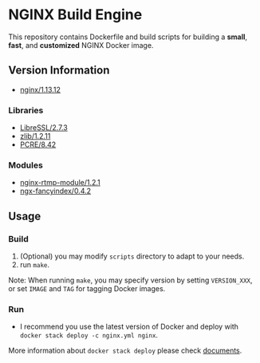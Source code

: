 # NGINX Build Engine

This repository contains Dockerfile and build scripts for building a **small**, **fast**, and **customized** NGINX Docker image.

## Version Information

* [nginx/1.13.12](http://nginx.org/)

### Libraries

* [LibreSSL/2.7.3](http://www.libressl.org/)
* [zlib/1.2.11](http://zlib.net/)
* [PCRE/8.42](http://www.pcre.org/)

### Modules

* [nginx-rtmp-module/1.2.1](https://github.com/arut/nginx-rtmp-module)
* [ngx-fancyindex/0.4.2](https://github.com/aperezdc/ngx-fancyindex)

## Usage

### Build

1. (Optional) you may modify `scripts` directory to adapt to your needs.
2. run `make`.

Note: When running `make`, you may specify version by setting `VERSION_XXX`, or set `IMAGE` and `TAG` for tagging Docker images.

### Run

* I recommend you use the latest version of Docker and deploy with `docker stack deploy -c nginx.yml nginx`.

More information about `docker stack deploy` please check [documents](https://docs.docker.com/engine/reference/commandline/stack_deploy/).

